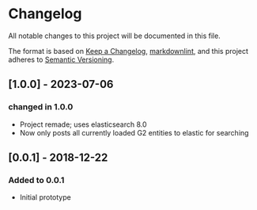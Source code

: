 # Changelog

All notable changes to this project will be documented in this file.

The format is based on [Keep a Changelog](https://keepachangelog.com/en/1.0.0/),
[markdownlint](https://dlaa.me/markdownlint/),
and this project adheres to [Semantic Versioning](https://semver.org/spec/v2.0.0.html).

## [1.0.0] - 2023-07-06

### changed in 1.0.0

- Project remade; uses elasticsearch 8.0
- Now only posts all currently loaded G2 entities to elastic for searching

## [0.0.1] - 2018-12-22

### Added to 0.0.1

- Initial prototype
